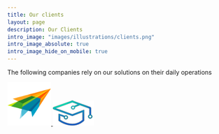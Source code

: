 ```yaml
---
title: Our clients
layout: page
description: Our Clients
intro_image: "images/illustrations/clients.png"
intro_image_absolute: true
intro_image_hide_on_mobile: true
---
```


The following companies rely on our solutions on their daily operations

<a href="https://viacreativetech.com/">
<img src="https://raw.githubusercontent.com/securze/company/main/images/logo/vct.png" width=100 height=100>
</a>
<a href="https://campusfunda.com/">
<img src="https://raw.githubusercontent.com/securze/company/main/images/logo/cf.png">
</a>